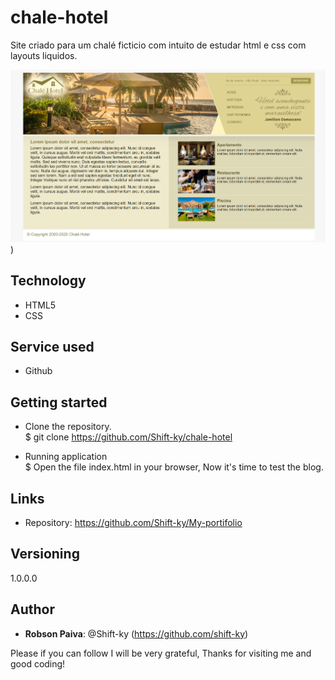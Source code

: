 # chale-hotel

 Site criado para um chalé ficticio com intuito de estudar html e css com layouts liquidos.

![image](https://github.com/Shift-ky/imagens/blob/main/chale-hotel/Captura%20de%20tela_20221121_160528.png?raw=true))

## Technology
* HTML5
* CSS

## Service used
* Github

## Getting started
* Clone the repository. <br>
$ git clone https://github.com/Shift-ky/chale-hotel

* Running application <br>
$  Open the file index.html in your browser, Now it's time to test the blog.

## Links

* Repository: https://github.com/Shift-ky/My-portifolio

## Versioning
1.0.0.0

## Author
* <Strong>Robson Paiva</strong>: @Shift-ky (https://github.com/shift-ky)


Please if you can follow I will be very grateful, Thanks for visiting me and good coding!
